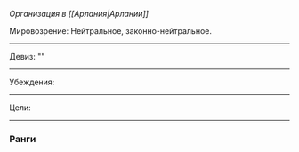 *Организация в [[Арлания|Арлании]]*

Мировозрение: Нейтральное, законно-нейтральное.
______
Девиз: ""
_____
Убеждения:
	
________
Цели: 
_______
### Ранги 
